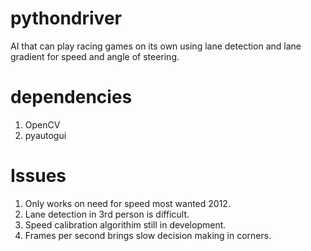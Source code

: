 # pythondriver
AI that can play racing games on its own using lane detection and lane gradient for speed and angle of steering.

# dependencies
1. OpenCV
2. pyautogui

# Issues 
1. Only works on need for speed most wanted 2012.
2. Lane detection in 3rd person is difficult.
3. Speed calibration algorithim still in development.
4. Frames per second brings slow decision making in corners. 
